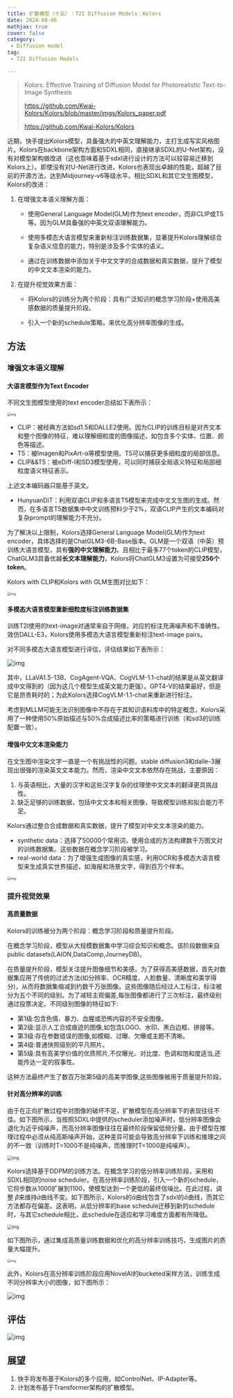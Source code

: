```yaml
---
title: 扩散模型（十五）｜T2I Diffusion Models：Kolors
date: 2024-08-06
mathjax: true
cover: false
category:
 - Diffusion model
tag:
 - T2I Diffusion Models

---
```


> Kolors: Effective Training of Diffusion Model for Photorealistic Text-to-Image Synthesis
>
> https://github.com/Kwai-Kolors/Kolors/blob/master/imgs/Kolors_paper.pdf
>
> https://github.com/Kwai-Kolors/Kolors

近期，快手提出Kolors模型，具备强大的中英文理解能力，主打生成写实风格图片。Kolors在backbone架构方面和SDXL相同，直接继承SDXL的U-Net架构，没有对模型架构做改进（这也意味着基于sdxl进行设计的方法可以较容易迁移到Kolors上）。即使没有对U-Net进行改进，Kolors也表现出卓越的性能，超越了目前的开源方法，达到Midjourney-v6等级水平。相比SDXL和其它文生图模型，Kolors的改进：

1. 在增强文本语义理解方面：

   - 使用General Language Model(GLM)作为text encoder，而非CLIP或T5等。因为GLM具备强的中英文双语理解能力。

   - 使用多模态大语言模型来重新标注训练数据集，显著提升Kolors理解综合复杂语义信息的能力，特别是涉及多个实体的语义。

   - 通过在训练数据中添加关于中文文字的合成数据和真实数据，提升了模型的中文文本渲染的能力。

2. 在提升视觉效果方面：

   - 将Kolors的训练分为两个阶段：具有广泛知识的概念学习阶段+使用高美感数据的质量提升阶段。

   - 引入一个新的schedule策略，来优化高分辨率图像的生成。

## 方法

### **增强文本语义理解**

#### 大语言模型作为Text Encoder

不同文生图模型使用的text encoder总结如下表所示：

<img src="https://lichtung612.eos-beijing-1.cmecloud.cn/2024/15-diffusion-models/0.jpg" alt="img" style="zoom: 50%;" />

- CLIP：被经典方法如sd1.5和DALLE2使用。因为CLIP的训练目标是对齐文本和整个图像的特征，难以理解细粒度的图像描述，如包含多个实体、位置、颜色等描述。
- T5：被Imagen和PixArt-α等模型使用。T5可以捕获更多细粒度的局部信息。
- CLIP&&T5：被eDiff-I和SD3模型使用，可以同时捕获全局语义特征和局部细粒度语义特征表示。

上述文本编码器只能基于英文。

- HunyuanDiT：利用双语CLIP和多语言T5模型来完成中文文生图的生成。然而，在多语言T5数据集中中文训练预料少于2%，双语CLIP产生的文本编码对复杂prompt的理解能力不充分。

为了解决以上限制，Kolors选择General Language Model(GLM)作为text encoder，具体选择的是ChatGLM3-6B-Base版本。GLM是一个双语（中英）预训练大语言模型，具有**强的中文理解能力**。且相比于最多77个token的CLIP模型，ChatGLM3具备优越**长文本理解能力**，Kolors将ChatGLM3设置为可接受**256个token**。

Kolors with CLIP和Kolors with GLM生图对比如下：

<img src="https://lichtung612.eos-beijing-1.cmecloud.cn/2024/15-diffusion-models/1.jpg" alt="img" style="zoom: 50%;" />

#### 多模态大语言模型重新细粒度标注训练数据集

训练T2I使用的text-image对通常来自于网络，对应的标注充满噪声和不准确性。效仿DALL-E3，Kolors使用多模态大语言模型重新标注text-image pairs。

对不同多模态大语言模型进行评估，评估结果如下表所示：

![img](https://lichtung612.eos-beijing-1.cmecloud.cn/2024/15-diffusion-models/2.jpg)

其中，LLaVA1.5-13B、CogAgent-VQA、CogVLM-1.1-chat的结果是从英文翻译成中文得到的（因为这几个模型生成英文能力更强）。GPT4-V的结果最好，但是它是昂贵耗时的；为此Kolors选择CogVLM-1.1-chat来重新进行标注。

考虑到MLLM可能无法识别图像中不存在于其知识语料库中的特定概念，Kolors采用了一种使用50%原始描述与50%合成描述比率的策略进行训练（和sd3的训练配置一致）。

#### 增强中文文本渲染能力

在文生图中渲染文字一直是一个有挑战性的问题。stable diffusion3和dalle-3展现出很强的渲染英文文本能力。然而，渲染中文文本依然存在挑战，主要原因：

1. 与英语相比，大量的汉字和这些汉字复杂的纹理使中文文本的翻译更具挑战性。
2. 缺乏足够的训练数据，包括中文文本和相关图像，导致模型训练和拟合能力不足。

Kolors通过整合合成数据和真实数据，提升了模型对中文文本渲染的能力。

- synthetic data：选择了50000个常用词，使用合成的方法构建数千万图文对的训练数据集。这些数据在概念学习阶段被学习。
- real-world data：为了增强生成图像的真实感，利用OCR和多模态大语言模型来生成真实世界描述，如海报和场景文字，得到百万个样本。

<img src="https://lichtung612.eos-beijing-1.cmecloud.cn/2024/15-diffusion-models/3.jpg" alt="img" style="zoom: 50%;" />

### **提升视觉效果**

#### 高质量数据

Kolors的训练被分为两个阶段：概念学习阶段和质量提升阶段。

在概念学习阶段，模型从大规模数据集中学习综合知识和概念。该阶段数据来自public datasets(LAION,DataComp,JourneyDB)。

在质量提升阶段，模型关注提升图像细节和美感。为了获得高美感数据，首先对数据集应用了传统的过滤方法(如分辨率、OCR精度、人脸数量、清晰度和美学得分)，从而将数据集缩减到约数千万张图像。这些图像随后经过人工标注，标注被分为五个不同的级别。为了减轻主观偏差,每张图像都进行了三次标注，最终级别通过投票决定。不同级别图像的特征如下:

- 第1级:包含色情、暴力、血腥或恐怖内容的不安全图像。
- 第2级:显示人工合成痕迹的图像,如包含LOGO、水印、黑白边框、拼接等。
- 第3级:存在参数错误的图像,如模糊、过曝、欠曝或主题不清晰。
- 第4级:普通快照级别的平凡照片。
- 第5级:具有高美学价值的优质照片,不仅曝光、对比度、色调和饱和度适当,还能传达一定的叙事性。

这种方法最终产生了数百万张第5级的高美学图像,这些图像被用于质量提升阶段。

#### 针对高分辨率的训练

由于在正向扩散过程中对图像的破坏不足，扩散模型在高分辨率下的表现往往不佳。如下图所示，当按照SDXL中提供的scheduler添加噪声时，低分辨率图像会退化为近乎纯噪声，而高分辨率图像往往在最终阶段保留低频分量。由于模型在推理过程中必须从纯高斯噪声开始，这种差异可能会导致高分辨率下训练和推理之间的不一致（训练时T=1000不是纯噪声，而推理时T=1000是纯噪声）。

<img src="https://lichtung612.eos-beijing-1.cmecloud.cn/2024/15-diffusion-models/4.jpg" alt="img" style="zoom:67%;" />

Kolors选择基于DDPM的训练方法。在概念学习的低分辨率训练阶段，采用和SDXL相同的noise scheduler。在高分辨率训练阶段，引入一个新的schedule，它将步数从1000扩展到1100，使模型达到一个更低的最终信噪比。在此过程，调整 $\beta$来维持$\bar \alpha$曲线不变。如下图所示，Kolors的$\bar \alpha$曲线包含了sdxl的$\bar \alpha$曲线，而其它方法都存在偏差。这表明，从低分辨率的base schedule迁移到新的schedule时，与其它schedule相比，此schedule在适应和学习难度方面都有所降低。

<img src="https://lichtung612.eos-beijing-1.cmecloud.cn/2024/15-diffusion-models/5.jpg" alt="img" style="zoom:67%;" />

如下图所示，通过集成高质量训练数据和优化的高分辨率训练技巧，生成图片的质量大幅提升。

<img src="https://lichtung612.eos-beijing-1.cmecloud.cn/2024/15-diffusion-models/6.jpg" alt="img" style="zoom: 50%;" />

此外，Kolors在高分辨率训练阶段应用NovelAI的bucketed采样方法，训练生成不同分辨率大小的图像，如下图所示：

![img](https://lichtung612.eos-beijing-1.cmecloud.cn/2024/15-diffusion-models/7.jpg)

## 评估

![img](https://lichtung612.eos-beijing-1.cmecloud.cn/2024/15-diffusion-models/8.jpg)

## 展望

1. 快手将发布基于Kolors的多个应用，如ControlNet、IP-Adapter等。
2. 计划发布基于Transformer架构的扩散模型。

